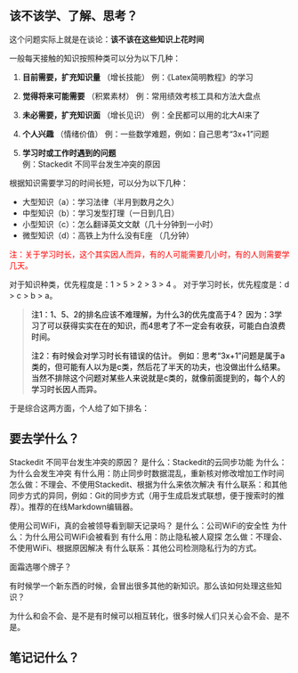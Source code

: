 ## 该不该学、了解、思考？
这个问题实际上就是在谈论：**该不该在这些知识上花时间**

一般每天接触的知识按照种类可以分为以下几种：

1. **目前需要，扩充知识量**  （增长技能）
例：《Latex简明教程》的学习

2. **觉得将来可能需要**  （积累素材）
例：常用绩效考核工具和方法大盘点

3. **未必需要，扩充知识面**   （增长见识）
例：全民都可以用的北大AI来了

4. **个人兴趣**   （情绪价值）
例：一些数学难题，例如：自己思考“3x+1”问题

5. **学习时或工作时遇到的问题**   
例：Stackedit 不同平台发生冲突的原因

根据知识需要学习的时间长短，可以分为以下几种：
+ 大型知识（a）：学习法律（半月到数月之久）
+ 中型知识（b）：学习发型打理（一日到几日）
+ 小型知识（c）：怎么翻译英文文献（几十分钟到一小时）
+ 微型知识（d）：高铁上为什么没有E座 （几分钟）

<font color =red>注：关于学习时长，这个其实因人而异，有的人可能需要几小时，有的人则需要学几天。</font>  

对于知识种类，优先程度是：1 > 5 > 2 > 3 > 4 。
对于学习时长，优先程度是：d > c > b > a。
> <font color=o>注1：1、5、2的排名应该不难理解，为什么3的优先度高于4？
> 因为：3学习了可以获得实实在在的知识，而4思考了不一定会有收获，可能白白浪费时间。</font>
> 
> <font color =o>注2：有时候会对学习时长有错误的估计。
> 例如：思考“3x+1”问题是属于a类的，但可能有人以为是c类，然后花了半天的功夫，也没做出什么结果。
> 当然不排除这个问题对某些人来说就是c类的，就像前面提到的，每个人的学习时长因人而异。</font>

于是综合这两方面，个人给了如下排名：



## 要去学什么？
Stackedit 不同平台发生冲突的原因？
是什么：Stackedit的云同步功能
为什么：为什么会发生冲突
有什么用：防止同步时数据混乱，重新核对修改增加工作时间
怎么做：不理会、不使用Stackedit、根据为什么来依次解决
有什么联系：和其他同步方式的异同，例如：Git的同步方式（用于生成启发式联想，便于搜索时的推荐）。推荐的在线Markdown编辑器。

使用公司WiFi，真的会被领导看到聊天记录吗？
是什么：公司WiFi的安全性
为什么：为什么用公司WiFi会被看到
有什么用：防止隐私被人窥探
怎么做：不理会、不使用WiFi、根据原因解决
有什么联系：其他公司检测隐私行为的方式。


面霜选哪个牌子？



有时候学一个新东西的时候，会冒出很多其他的新知识。那么该如何处理这些知识？

为什么和会不会、是不是有时候可以相互转化，很多时候人们只关心会不会、是不是。




## 笔记记什么？
<!--stackedit_data:
eyJoaXN0b3J5IjpbMTk3MDQ4NjI3XX0=
-->